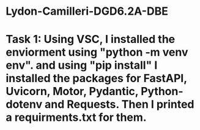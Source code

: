 # Lydon-Camilleri-DGD6.2A-DBE
 
# Task 1: Using VSC, I installed the enviorment using "python -m venv env". and using "pip install" I installed the packages for FastAPI, Uvicorn, Motor, Pydantic, Python-dotenv and Requests. Then I printed a requirments.txt for them.